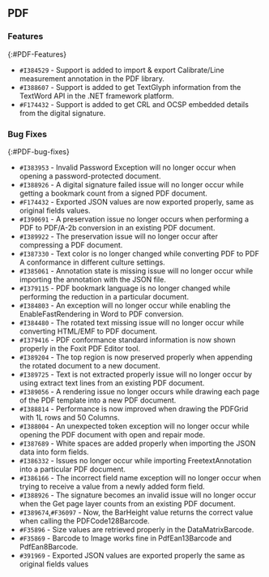 ## PDF

### Features
{:#PDF-Features}
* `#I384529` - Support is added to import & export Calibrate/Line measurement annotation in the PDF library.
* `#I388607` - Support is added to get TextGlyph information from the TextWord API in the .NET framework platform.
* `#F174432` - Support is added to get CRL and OCSP embedded details from the digital signature.


### Bug Fixes
{:#PDF-bug-fixes}
* `#I383953` - Invalid Password Exception will no longer occur when opening a password-protected document.
* `#I388926` - A digital signature failed issue will no longer occur while getting a bookmark count from a signed PDF document. 
* `#F174432` - Exported JSON values are now exported properly, same as original fields values.
* `#I390691` - A preservation issue no longer occurs when performing a PDF to PDF/A-2b conversion in an existing PDF document.
* `#I389922` - The preservation issue will no longer occur after compressing a PDF document.
* `#I387330` - Text color is no longer changed while converting PDF to PDF A conformance in different culture settings.
* `#I385061` - Annotation state is missing issue will no longer occur while importing the annotation with the JSON file.
* `#I379115` - PDF bookmark language is no longer changed while performing the reduction in a particular document.
* `#I384803` - An exception will no longer occur while enabling the EnableFastRendering in Word to PDF conversion.
* `#I384480` - The rotated text missing issue will no longer occur while converting HTML/EMF to PDF document.
* `#I379416` - PDF conformance standard information is now shown properly in the Foxit PDF Editor tool.
* `#I389204` - The top region is now preserved properly when appending the rotated document to a new document.
* `#I389725` - Text is not extracted properly issue will no longer occur by using extract text lines from an existing PDF document.
* `#I389056` - A rendering issue no longer occurs while drawing each page of the PDF template into a new PDF document.
* `#I388814` - Performance is now improved when drawing the PDFGrid with 1L rows and 50 Columns.
* `#I388004` - An unexpected token exception will no longer occur while opening the PDF document with open and repair mode.
* `#I387689` - White spaces are added properly when importing the JSON data into form fields.
* `#I386332` - Issues no longer occur while importing FreetextAnnotation into a particular PDF document.
* `#I386166` - The incorrect field name exception will no longer occur when trying to receive a value from a newly added form field.
* `#I388926` - The signature becomes an invalid issue will no longer occur when the Get page layer counts from an existing PDF document.
* `#I389674`,`#F36097` - Now, the BarHeight value returns the correct value when calling the PDFCode128Barcode.
* `#F35896` - Size values are retrieved properly in the DataMatrixBarcode. 
* `#F35869` - Barcode to Image works fine in PdfEan13Barcode and PdfEan8Barcode.
* `#391969` - Exported JSON values are exported properly the same as original fields values
